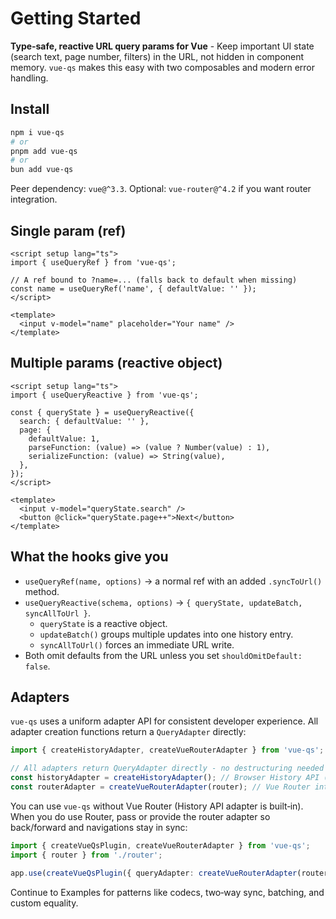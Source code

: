 # Getting Started

**Type‑safe, reactive URL query params for Vue** - Keep important UI state (search text, page number, filters) in the URL, not hidden in component memory. `vue-qs` makes this easy with two composables and modern error handling.

## Install

```bash
npm i vue-qs
# or
pnpm add vue-qs
# or
bun add vue-qs
```

Peer dependency: `vue@^3.3`. Optional: `vue-router@^4.2` if you want router integration.

## Single param (ref)

```vue
<script setup lang="ts">
import { useQueryRef } from 'vue-qs';

// A ref bound to ?name=... (falls back to default when missing)
const name = useQueryRef('name', { defaultValue: '' });
</script>

<template>
  <input v-model="name" placeholder="Your name" />
</template>
```

## Multiple params (reactive object)

```vue
<script setup lang="ts">
import { useQueryReactive } from 'vue-qs';

const { queryState } = useQueryReactive({
  search: { defaultValue: '' },
  page: {
    defaultValue: 1,
    parseFunction: (value) => (value ? Number(value) : 1),
    serializeFunction: (value) => String(value),
  },
});
</script>

<template>
  <input v-model="queryState.search" />
  <button @click="queryState.page++">Next</button>
</template>
```

## What the hooks give you

- `useQueryRef(name, options)` → a normal ref with an added `.syncToUrl()` method.
- `useQueryReactive(schema, options)` → `{ queryState, updateBatch, syncAllToUrl }`.
  - `queryState` is a reactive object.
  - `updateBatch()` groups multiple updates into one history entry.
  - `syncAllToUrl()` forces an immediate URL write.
- Both omit defaults from the URL unless you set `shouldOmitDefault: false`.

## Adapters

`vue-qs` uses a uniform adapter API for consistent developer experience. All adapter creation functions return a `QueryAdapter` directly:

```ts
import { createHistoryAdapter, createVueRouterAdapter } from 'vue-qs';

// All adapters return QueryAdapter directly - no destructuring needed
const historyAdapter = createHistoryAdapter(); // Browser History API (default)
const routerAdapter = createVueRouterAdapter(router); // Vue Router integration
```

You can use `vue-qs` without Vue Router (History API adapter is built‑in). When you do use Router, pass or provide the router adapter so back/forward and navigations stay in sync:

```ts
import { createVueQsPlugin, createVueRouterAdapter } from 'vue-qs';
import { router } from './router';

app.use(createVueQsPlugin({ queryAdapter: createVueRouterAdapter(router) }));
```

Continue to Examples for patterns like codecs, two‑way sync, batching, and custom equality.
